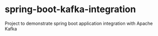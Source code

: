 # spring-boot-kafka-integration
Project to demonstrate spring boot application integration with Apache Kafka
